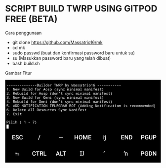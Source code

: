 # SCRIPT BUILD TWRP USING GITPOD FREE (BETA)

Cara penggunaan
- git clone https://github.com/Massatrio16/mk
- cd mk
- sudo passwd (buat dan konfirmasi password baru untuk su)
- su (Masukkan password baru yang telah dibuat)
- bash build.sh



Gambar Fitur

![Image alt](https://github.com/Massatrio16/mk/blob/main/Screenshot_20240701-091114_1.jpg)

